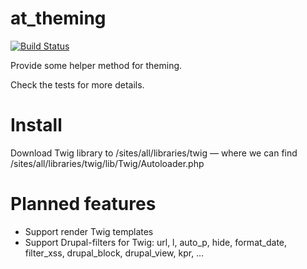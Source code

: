 at_theming
==========

[![Build Status](https://secure.travis-ci.org/andytruong/at_theming.png?branch=7.x-1.x)](http://travis-ci.org/andytruong/at_theming)

Provide some helper method for theming.

Check the tests for more details.

Install
==========

Download Twig library to /sites/all/libraries/twig — where we can find
/sites/all/libraries/twig/lib/Twig/Autoloader.php

Planned features
==========

* Support render Twig templates
* Support Drupal-filters for Twig: url, l, auto_p, hide, format_date, filter_xss, drupal_block, drupal_view, kpr, …
